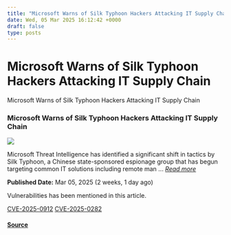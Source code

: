 ```yaml
---
title: "Microsoft Warns of Silk Typhoon Hackers Attacking IT Supply Chain"
date: Wed, 05 Mar 2025 16:12:42 +0000
draft: false
type: posts
---
```

# Microsoft Warns of Silk Typhoon Hackers Attacking IT Supply Chain





 Microsoft Warns of Silk Typhoon Hackers Attacking IT Supply Chain 

### Microsoft Warns of Silk Typhoon Hackers Attacking IT Supply Chain

![](https://upload.cvefeed.io/news/33632/thumbnail.jpg)

Microsoft Threat Intelligence has identified a significant shift in tactics by Silk Typhoon, a Chinese state-sponsored espionage group that has begun targeting common IT solutions including remote man ... [_Read more_](https://cybersecuritynews.com/microsoft-warns-of-silk-typhoon-hackers/)

**Published Date:** Mar 05, 2025 (2 weeks, 1 day ago)

Vulnerabilities has been mentioned in this article.

[CVE-2025-0912](https://cvefeed.io/vuln/detail/CVE-2025-0912) [CVE-2025-0282](https://cvefeed.io/vuln/detail/CVE-2025-0282)

#### [Source](https://cybersecuritynews.com/microsoft-warns-of-silk-typhoon-hackers/)

